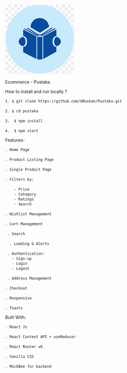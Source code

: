 ![app-icon](pustaka\src\Assets\app-icon.png)

Ecommerce - Pustaka

 How to install and run locally ?

    1. $ git clone https://github.com/GMuskan/Pustaka.git

    2. $ cd pustaka

    3.  $ npm install

    4.  $ npm start

 Features-

    . Home Page

    . Product Listing Page

    . Single Product Page

    . Filters by:

        - Price
        - Category
        - Ratings
        - Search

    . Wishlist Management

    . Cart Management

     . Search

      . Loading & Alerts

     . Authentication:
       - Sign-up
       - Login
       - Logout

     . Address Management

    . Checkout

    . Responsive

    . Toasts
    
 Built With: 

    . React Js

    . React Context API + useReducer

    . React Router v6

    . Vanilla CSS

    . MockBee for backend
